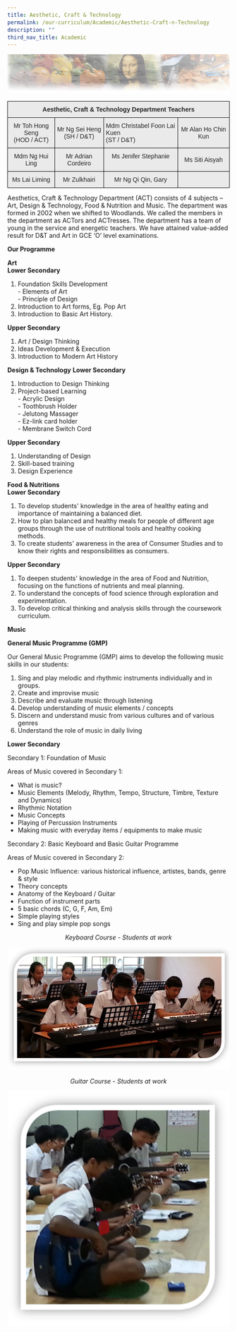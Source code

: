 ```yaml
---
title: Aesthetic, Craft & Technology
permalink: /our-curriculum/Academic/Aesthetic-Craft-n-Technology
description: ""
third_nav_title: Academic
---
```

![](/images/artheader.jpeg)

<style type="text/css">
.tg  {border-collapse:collapse;border-spacing:0;}
.tg td{border-color:black;border-style:solid;border-width:1px;font-family:Arial, sans-serif;font-size:14px;
  overflow:hidden;padding:10px 5px;word-break:normal;}
.tg th{border-color:black;border-style:solid;border-width:1px;font-family:Arial, sans-serif;font-size:14px;
  font-weight:normal;overflow:hidden;padding:10px 5px;word-break:normal;}
.tg .tg-n4qt{background-color:#EAEAEA;color:#222;font-weight:bold;text-align:center;vertical-align:top}
.tg .tg-y7qa{background-color:#EAEAEA;color:#222;text-align:left;vertical-align:top}
.tg .tg-ii8k{background-color:#EAEAEA;color:#222;text-align:center;vertical-align:top}
.tg .tg-ku5w{background-color:#EAEAEA;color:#222;text-align:center;vertical-align:middle}
</style>
<table class="tg">
<thead>
  <tr>
    <th class="tg-n4qt" colspan="4">Aesthetic, Craft &amp; Technology Department Teachers</th>
  </tr>
</thead>
<tbody>
  <tr>
    <td class="tg-ku5w"><span style="color:#222;background-color:#EAEAEA">Mr Toh Hong Seng</span><br><span style="color:#222;background-color:#EAEAEA">(HOD / ACT)</span></td>
    <td class="tg-ku5w"><span style="color:#222;background-color:#EAEAEA">Mr Ng Sei Heng</span><br><span style="color:#222;background-color:#EAEAEA">(SH / D&amp;T)</span></td>
    <td class="tg-y7qa">Mdm Christabel Foon Lai Kuen<br>(ST / D&amp;T)</td>
    <td class="tg-ku5w"><span style="color:#222;background-color:#EAEAEA">Mr Alan Ho Chin Kun </span></td>
  </tr>
  <tr>
    <td class="tg-ku5w"><span style="color:#222;background-color:#EAEAEA">Mdm Ng Hui Ling</span></td>
    <td class="tg-ku5w"><span style="color:#222;background-color:#EAEAEA">Mr Adrian Cordeiro</span><br></td>
    <td class="tg-ii8k">Ms Jenifer Stephanie</td>
    <td class="tg-ku5w"><span style="color:#222;background-color:#EAEAEA">Ms Siti Aisyah</span><br></td>
  </tr>
  <tr>
    <td class="tg-ku5w"><span style="color:#222;background-color:#EAEAEA"> Ms Lai Liming</span></td>
    <td class="tg-ku5w"><span style="color:#222;background-color:#EAEAEA"> Mr Zulkhairi</span></td>
    <td class="tg-ku5w"><span style="color:#222;background-color:#EAEAEA"> Mr Ng Qi Qin, Gary</span></td>
    <td class="tg-ku5w"><span style="color:#222;background-color:#EAEAEA"> </span></td>
  </tr>
</tbody>
</table>

Aesthetics, Craft & Technology Department (ACT) consists of 4 subjects – Art, Design & Technology, Food & Nutrition and Music. The department was formed in 2002 when we shifted to Woodlands. We called the members in the department as ACTors and ACTresses. The department has a team of young in the service and energetic teachers. We have attained value-added result for D&T and Art in GCE ‘O’ level examinations.  
  

**Our Programme**  
  
**Art**  
**Lower Secondary**  

1.  Foundation Skills Development  
    \- Elements of Art  
    \- Principle of Design
2.  Introduction to Art forms, Eg. Pop Art
3.  Introduction to Basic Art History.

**Upper Secondary**

1.  Art / Design Thinking
2.  Ideas Development & Execution
3.  Introduction to Modern Art History

**Design & Technology**
**Lower Secondary**

1.  Introduction to Design Thinking
2.  Project-based Learning  
    \- Acrylic Design  
    \- Toothbrush Holder  
    \- Jelutong Massager  
    \- Ez-link card holder  
    \- Membrane Switch Cord

**Upper Secondary**

1.  Understanding of Design
2.  Skill-based training
3.  Design Experience

**Food & Nutritions**   
**Lower Secondary**

1.  To develop students' knowledge in the area of healthy eating and importance of maintaining a balanced diet.
2.  How to plan balanced and healthy meals for people of different age groups through the use of nutritional tools and healthy cooking methods.
3.  To create students' awareness in the area of Consumer Studies and to know their rights and responsibilities as consumers.

**Upper Secondary**

1.  To deepen students' knowledge in the area of Food and Nutrition, focusing on the functions of nutrients and meal planning.
2.  To understand the concepts of food science through exploration and experimentation.
3.  To develop critical thinking and analysis skills through the coursework curriculum.

**Music**

**General Music Programme (GMP)**

Our General Music Programme (GMP) aims to develop the following music skills in our students:

1.  Sing and play melodic and rhythmic instruments individually and in groups.
2.  Create and improvise music
3.  Describe and evaluate music through listening
4.  Develop understanding of music elements / concepts
5.  Discern and understand music from various cultures and of various genres
6.  Understand the role of music in daily living

**Lower Secondary**

Secondary 1: Foundation of Music

Areas of Music covered in Secondary 1:

*   What is music?
*   Music Elements (Melody, Rhythm, Tempo, Structure, Timbre, Texture and Dynamics)
*   Rhythmic Notation
*   Music Concepts
*   Playing of Percussion Instruments
*   Making music with everyday items / equipments to make music

Secondary 2: Basic Keyboard and Basic Guitar Programme

Areas of Music covered in Secondary 2:

*   Pop Music Influence: various historical influence, artistes, bands, genre & style
*   Theory concepts
*   Anatomy of the Keyboard / Guitar
*   Function of instrument parts
*   5 basic chords (C, G, F, Am, Em)
*   Simple playing styles
*   Sing and play simple pop songs


<center><em>Keyboard Course - Students at work</em></center>

![](/images/picture1.png)

<center><em>Guitar Course - Students at work</em></center>

![](/images/picture2.png)